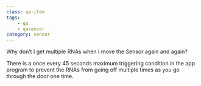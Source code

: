 ```yaml
---
class: qa-item
tags: 
    - qa
    - qasensor
category: sensor
---
```


Why don’t I get multiple RNAs when I move the Sensor again and again?  

There is a once every 45 seconds maximum triggering condition in the app program to prevent the RNAs from going off multiple times as you go through the door one time.